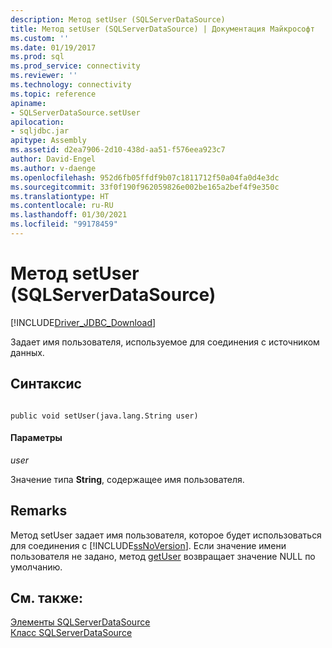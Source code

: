```yaml
---
description: Метод setUser (SQLServerDataSource)
title: Метод setUser (SQLServerDataSource) | Документация Майкрософт
ms.custom: ''
ms.date: 01/19/2017
ms.prod: sql
ms.prod_service: connectivity
ms.reviewer: ''
ms.technology: connectivity
ms.topic: reference
apiname:
- SQLServerDataSource.setUser
apilocation:
- sqljdbc.jar
apitype: Assembly
ms.assetid: d2ea7906-2d10-438d-aa51-f576eea923c7
author: David-Engel
ms.author: v-daenge
ms.openlocfilehash: 952d6fb05ffdf9b07c1811712f50a04fa0d4e3dc
ms.sourcegitcommit: 33f0f190f962059826e002be165a2bef4f9e350c
ms.translationtype: HT
ms.contentlocale: ru-RU
ms.lasthandoff: 01/30/2021
ms.locfileid: "99178459"
---
```

# <a name="setuser-method-sqlserverdatasource"></a>Метод setUser (SQLServerDataSource)
[!INCLUDE[Driver_JDBC_Download](../../../includes/driver_jdbc_download.md)]

  Задает имя пользователя, используемое для соединения с источником данных.  
  
## <a name="syntax"></a>Синтаксис  
  
```  
  
public void setUser(java.lang.String user)  
```  
  
#### <a name="parameters"></a>Параметры  
 *user*  
  
 Значение типа **String**, содержащее имя пользователя.  
  
## <a name="remarks"></a>Remarks  
 Метод setUser задает имя пользователя, которое будет использоваться для соединения с [!INCLUDE[ssNoVersion](../../../includes/ssnoversion-md.md)]. Если значение имени пользователя не задано, метод [getUser](../../../connect/jdbc/reference/getuser-method-sqlserverdatasource.md) возвращает значение NULL по умолчанию.  
  
## <a name="see-also"></a>См. также:  
 [Элементы SQLServerDataSource](../../../connect/jdbc/reference/sqlserverdatasource-members.md)   
 [Класс SQLServerDataSource](../../../connect/jdbc/reference/sqlserverdatasource-class.md)  
  
  
